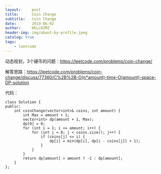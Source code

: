 ```yaml
---
layout:     post
title:      Coin Change
subtitle:   Coin Change
date:       2019-06-02
author:     HELLOZMZ
header-img: img/about-by-profile.jpeg
catalog: true
tags:
    - leetcode
---
```


动态规划，3个硬币的问题：https://leetcode.com/problems/coin-change/  


解答思路：https://leetcode.com/problems/coin-change/discuss/77360/C%2B%2B-O(n*amount)-time-O(amount)-space-DP-solution

代码：
```
class Solution {
public:
    int coinChange(vector<int>& coins, int amount) {
        int Max = amount + 1;
        vector<int> dp(amount + 1, Max);
        dp[0] = 0;
        for (int i = 1; i <= amount; i++) {
            for (int j = 0; j < coins.size(); j++) {
                if (coins[j] <= i) {
                    dp[i] = min(dp[i], dp[i - coins[j]] + 1);
                }
            }
        }
        return dp[amount] > amount ? -1 : dp[amount];
    }
};

```


